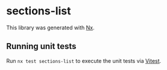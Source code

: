 # sections-list

This library was generated with [Nx](https://nx.dev).

## Running unit tests

Run `nx test sections-list` to execute the unit tests via [Vitest](https://vitest.dev/).
